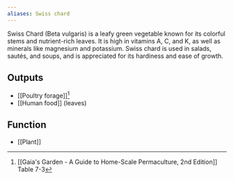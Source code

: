 ```yaml
---
aliases: Swiss chard
---
```

Swiss Chard (Beta vulgaris) is a leafy green vegetable known for its colorful stems and nutrient-rich leaves. It is high in vitamins A, C, and K, as well as minerals like magnesium and potassium. Swiss chard is used in salads, sautés, and soups, and is appreciated for its hardiness and ease of growth.
## Outputs
- [[Poultry forage]][^1]
- [[Human food]] (leaves)
## Function
- [[Plant]]

[^1]: [[Gaia's Garden - A Guide to Home-Scale Permaculture, 2nd Edition]] Table 7-3